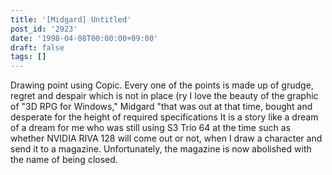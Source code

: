 ```yaml
---
title: '[Midgard] Untitled'
post_id: '2923'
date: '1998-04-08T00:00:00+09:00'
draft: false
tags: []
---
```


Drawing point using Copic. Every one of the points is made up of grudge, regret and despair which is not in place (ry I love the beauty of the graphic of "3D RPG for Windows," Midgard "that was out at that time, bought and desperate for the height of required specifications It is a story like a dream of a dream for me who was still using S3 Trio 64 at the time such as whether NVIDIA RIVA 128 will come out or not, when I draw a character and send it to a magazine. Unfortunately, the magazine is now abolished with the name of being closed.